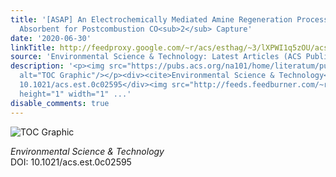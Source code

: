 ```yaml
---
title: '[ASAP] An Electrochemically Mediated Amine Regeneration Process with a Mixed
  Absorbent for Postcombustion CO<sub>2</sub> Capture'
date: '2020-06-30'
linkTitle: http://feedproxy.google.com/~r/acs/esthag/~3/lXPWI1q5zOU/acs.est.0c02595
source: 'Environmental Science & Technology: Latest Articles (ACS Publications)'
description: '<p><img src="https://pubs.acs.org/na101/home/literatum/publisher/achs/journals/content/esthag/0/esthag.ahead-of-print/acs.est.0c02595/20200630/images/medium/es0c02595_0007.gif"
  alt="TOC Graphic"/></p><div><cite>Environmental Science & Technology</cite></div><div>DOI:
  10.1021/acs.est.0c02595</div><img src="http://feeds.feedburner.com/~r/acs/esthag/~4/lXPWI1q5zOU"
  height="1" width="1" ...'
disable_comments: true
---
```

<p><img src="https://pubs.acs.org/na101/home/literatum/publisher/achs/journals/content/esthag/0/esthag.ahead-of-print/acs.est.0c02595/20200630/images/medium/es0c02595_0007.gif" alt="TOC Graphic"/></p><div><cite>Environmental Science & Technology</cite></div><div>DOI: 10.1021/acs.est.0c02595</div><img src="http://feeds.feedburner.com/~r/acs/esthag/~4/lXPWI1q5zOU" height="1" width="1" ...
